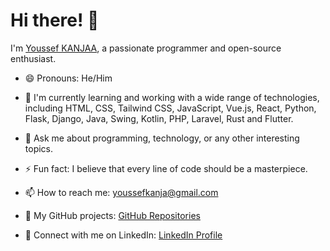 # Hi there! 👋

I'm [Youssef KANJAA](https://www.linkedin.com/in/youssef-kanjaa/), a passionate programmer and open-source enthusiast.

- 😄 Pronouns: He/Him
  
- 🌱 I'm currently learning and working with a wide range of technologies, including HTML, CSS, Tailwind CSS, JavaScript, Vue.js, React, Python, Flask, Django, Java, Swing, Kotlin, PHP, Laravel, Rust and Flutter.
  
- 💬 Ask me about programming, technology, or any other interesting topics.
  
- ⚡ Fun fact: I believe that every line of code should be a masterpiece.
  
- 📫 How to reach me: [youssefkanja@gmail.com](mailto:youssefkanja@gmail.com)
  
- 📂 My GitHub projects: [GitHub Repositories]([https://github.com/YoussefKanjaa?tab=repositories](https://github.com/YSF-KNJ?tab=repositories))
  
- 💼 Connect with me on LinkedIn: [LinkedIn Profile](https://www.linkedin.com/in/youssef-kanjaa/)
